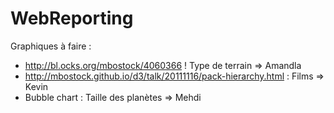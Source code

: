 # WebReporting

Graphiques à faire : 

- http://bl.ocks.org/mbostock/4060366 ! Type de terrain => Amandla
- http://mbostock.github.io/d3/talk/20111116/pack-hierarchy.html : Films => Kevin
- Bubble chart : Taille des planètes => Mehdi
